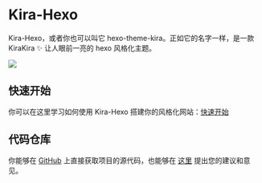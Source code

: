 # Kira-Hexo

Kira-Hexo，或者你也可以叫它 hexo-theme-kira。正如它的名字一样，是一款 KiraKira ✨ 让人眼前一亮的 hexo 风格化主题。

![](https://raw.githubusercontent.com/ch1ny/kira-hexo/master/preview.png)

## 快速开始

你可以在这里学习如何使用 Kira-Hexo 搭建你的风格化网站：[快速开始](https://hexo.kira.host/)

## 代码仓库

你能够在 [GitHub](https://github.com/ch1ny/kira-hexo) 上直接获取项目的源代码，也能够在 [这里](https://github.com/ch1ny/kira-hexo/issues) 提出您的建议和意见。